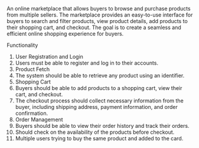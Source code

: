 An online marketplace that allows buyers to browse and purchase products from multiple sellers. The marketplace provides an easy-to-use interface for buyers to search and filter products, view product details, add products to their shopping cart, and checkout. The goal is to create a seamless and efficient online shopping experience for buyers.

Functionality
1) User Registration and Login
2) Users must be able to register and log in to their accounts.
3) Product Fetch
4) The system should be able to retrieve any product using an identifier.
5) Shopping Cart
6) Buyers should be able to add products to a shopping cart, view their cart, and checkout.
7) The checkout process should collect necessary information from the buyer, including shipping address, payment information, and order confirmation.
8) Order Management
9) Buyers should be able to view their order history and track their orders.
10) Should check on the availability of the products before checkout.
11) Multiple users trying to buy the same product and added to the card.
